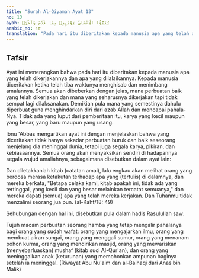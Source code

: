 ```yaml
---
title: "Surah Al-Qiyamah Ayat 13"
no: 13
ayah: يُنَبَّؤُا الْاِنْسَانُ يَوْمَىِٕذٍۢ بِمَا قَدَّمَ وَاَخَّرَۗ
arabic_no: ١٣
translation: "Pada hari itu diberitakan kepada manusia apa yang telah dikerjakannya dan apa yang dilalaikannya."
---
```


## Tafsir

Ayat ini menerangkan bahwa pada hari itu diberitakan kepada manusia apa yang telah dikerjakannya dan apa yang dilalaikannya. Kepada manusia diceritakan ketika telah tiba waktunya menghisab dan menimbang amalannya. Semua akan dibeberkan dengan jelas, mana perbuatan baik yang telah dikerjakan dan mana yang seharusnya dikerjakan tapi tidak sempat lagi dilaksanakan. Demikian pula mana yang semestinya dahulu diperbuat guna menghindarkan diri dari azab Allah dan mencapai pahala-Nya. Tidak ada yang luput dari pemberitaan itu, karya yang kecil maupun yang besar, yang baru maupun yang usang.

Ibnu 'Abbas mengartikan ayat ini dengan menjelaskan bahwa yang diceritakan tidak hanya sekadar perbuatan buruk dan baik seseorang menjelang dia meninggal dunia, tetapi juga segala karya, pikiran, dan kebiasaannya. Semua orang akan menyaksikan sendiri di hadapannya segala wujud amaliahnya, sebagaimana disebutkan dalam ayat lain:

Dan diletakkanlah kitab (catatan amal), lalu engkau akan melihat orang yang berdosa merasa ketakutan terhadap apa yang (tertulis) di dalamnya, dan mereka berkata, "Betapa celaka kami, kitab apakah ini, tidak ada yang tertinggal, yang kecil dan yang besar melainkan tercatat semuanya," dan mereka dapati (semua) apa yang telah mereka kerjakan. Dan Tuhanmu tidak menzalimi seorang jua pun. (al-Kahf/18: 49)

Sehubungan dengan hal ini, disebutkan pula dalam hadis Rasulullah saw:

Tujuh macam perbuatan seorang hamba yang tetap mengalir pahalanya bagi orang yang sudah wafat: orang yang mengajarkan ilmu, orang yang membuat aliran sungai, orang yang menggali sumur, orang yang menanam pohon kurma, orang yang mendirikan masjid, orang yang mewariskan (menyebarluaskan) mushaf (kitab suci Al-Qur'an), dan orang yang meninggalkan anak (keturunan) yang memohonkan ampunan baginya setelah ia meninggal. (Riwayat Abu Nu'aim dan al-Baihaqi dari Anas bin Malik)